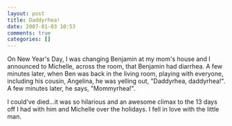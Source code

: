 ```yaml
---
layout: post
title: Daddyrhea!
date: 2007-01-03 10:53
comments: true
categories: []
---
```

On New Year's Day, I was changing Benjamin at my mom's house and I announced to Michelle, across the room, that Benjamin had diarrhea. A few minutes later, when Ben was back in the living room, playing with everyone, including his cousin, Angelina, he was yelling out, "Daddyrhea, daddyrhea!". A few minutes later, he says, "Mommyrhea!".

I could've died...it was so hilarious and an awesome climax to the 13 days off I had with him and Michelle over the holidays. I fell in love with the little man.

